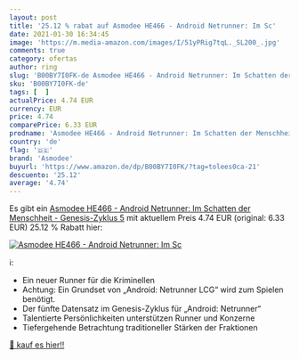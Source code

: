 ```yaml
---
layout: post
title: '25.12 % rabat auf Asmodee HE466 - Android Netrunner: Im Sc'
date: 2021-01-30 16:34:45
image: 'https://m.media-amazon.com/images/I/51yPRig7tqL._SL200_.jpg'
comments: true
category: ofertas
author: ring
slug: 'B00BY7I0FK-de Asmodee HE466 - Android Netrunner: Im Schatten der...'
sku: 'B00BY7I0FK-de'
tags: [  ]
actualPrice: 4.74 EUR
currency: EUR
price: 4.74
comparePrice: 6.33 EUR
prodname: 'Asmodee HE466 - Android Netrunner: Im Schatten der Menschheit - Genesis-Zyklus 5'
country: 'de'
flag: '🇩🇪'
brand: 'Asmodee'
buyurl: 'https://www.amazon.de/dp/B00BY7I0FK/?tag=tolees0ca-21'
descuento: '25.12'
average: '4.74'
---
```


Es gibt ein [Asmodee HE466 - Android Netrunner: Im Schatten der Menschheit - Genesis-Zyklus 5](https://www.amazon.de/dp/B00BY7I0FK/?tag=tolees0ca-21) mit aktuellem Preis 4.74 EUR (original: 6.33 EUR) 25.12 % Rabatt hier:

[![Asmodee HE466 - Android Netrunner: Im Sc](https://m.media-amazon.com/images/I/51yPRig7tqL._SL200_.jpg)](https://www.amazon.de/dp/B00BY7I0FK/?tag=tolees0ca-21)

ℹ️:

- Ein neuer Runner für die Kriminellen
- Achtung: Ein Grundset von „Android: Netrunner LCG“ wird zum Spielen benötigt.
- Der fünfte Datensatz im Genesis-Zyklus für „Android: Netrunner“
- Talentierte Persönlichkeiten unterstützen Runner und Konzerne
- Tiefergehende Betrachtung traditioneller Stärken der Fraktionen

[🛒 kauf es hier!!](https://www.amazon.de/dp/B00BY7I0FK/?tag=tolees0ca-21)
